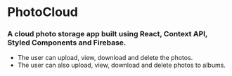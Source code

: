 # PhotoCloud
### A cloud photo storage app built using React, Context API, Styled Components and Firebase.
- The user can upload, view, download and delete the photos.
- The user can also upload, view, download and delete photos to albums.
